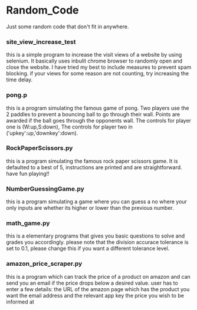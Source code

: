 # Random_Code
Just some random code that don't fit in anywhere.

### site_view_increase_test
this is a simple program to increase the visit views of a website by using selenium. It basically uses inbulit chrome browser to randomly open and close the website. I have tried my best to include measures to prevent spam blocking.
if your views for some reason are not counting, try increasing the time delay.

### pong.p
this is a program simulating the famous game of pong. Two players use the 2 paddles to prevent a bouncing ball to go through their wall. Points are awarded if the ball goes through the opponents wall. 
The controls for player one is (W:up,S:down),
The controls for player two in ('upkey':up,'downkey':down).

### RockPaperScissors.py
this is a program simulating the famous rock paper scissors game. It is defaulted to a best of 5, instructions are printed and are straightforward. have fun playing!!

### NumberGuessingGame.py
this is a program simulating a game where you can guess a no where your only inputs are whether its higher or lower than the previous number.

### math_game.py
this is a elementary programs that gives you basic questions to solve and grades you accordingly. please note that the division accurace tolerance is set to 0.1, please change this if you want a different tolerance level.

### amazon_price_scraper.py
this is a program which can track the price of a product on amazon and can send you an email if the price drops below a desired value.
user has to enter a few details:
the URL of the amazon page which has the product you want
the email address and the relevant app key
the price you wish to be informed at
